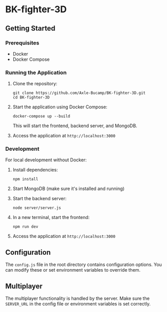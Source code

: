 # BK-fighter-3D

## Getting Started

### Prerequisites

- Docker
- Docker Compose

### Running the Application

1. Clone the repository:
   ```
   git clone https://github.com/Axle-Bucamp/BK-fighter-3D.git
   cd BK-fighter-3D
   ```

2. Start the application using Docker Compose:
   ```
   docker-compose up --build
   ```

   This will start the frontend, backend server, and MongoDB.

3. Access the application at `http://localhost:3000`

### Development

For local development without Docker:

1. Install dependencies:
   ```
   npm install
   ```

2. Start MongoDB (make sure it's installed and running)

3. Start the backend server:
   ```
   node server/server.js
   ```

4. In a new terminal, start the frontend:
   ```
   npm run dev
   ```

5. Access the application at `http://localhost:3000`

## Configuration

The `config.js` file in the root directory contains configuration options. You can modify these or set environment variables to override them.

## Multiplayer

The multiplayer functionality is handled by the server. Make sure the `SERVER_URL` in the config file or environment variables is set correctly.